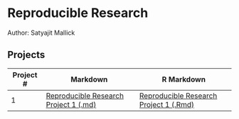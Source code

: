 # Reproducible Research
Author: Satyajit Mallick <br />

## Projects 
Project # | Markdown | R Markdown
--- | --- | ---
1 |  [Reproducible Research Project 1 (.md)](https://github.com/satyajit2000/reproducibleresearch/blob/master/Project1/PA1_template.R) | [Reproducible Research Project 1 (.Rmd)](https://github.com/satyajit2000/reproducibleresearch/blob/master/Project1/PA1_template.Rmd)